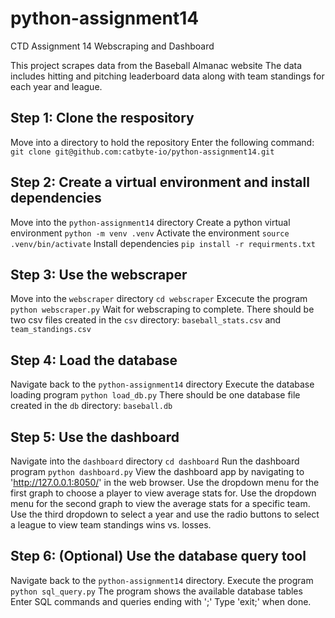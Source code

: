 # python-assignment14
CTD Assignment 14 Webscraping and Dashboard

This project scrapes data from the Baseball Almanac website
The data includes hitting and pitching leaderboard data along with team standings for each year and league.

## Step 1: Clone the respository
Move into a directory to hold the repository
Enter the following command:
`git clone git@github.com:catbyte-io/python-assignment14.git`

## Step 2: Create a virtual environment and install dependencies
Move into the `python-assignment14` directory
Create a python virtual environment
`python -m venv .venv`
Activate the environment
`source .venv/bin/activate`
Install dependencies
`pip install -r requirments.txt`

## Step 3: Use the webscraper
Move into the `webscraper` directory
`cd webscraper`
Excecute the program
`python webscraper.py`
Wait for webscraping to complete. There should be two csv files created in the `csv` directory: `baseball_stats.csv` and `team_standings.csv`

## Step 4: Load the database
Navigate back to the `python-assignment14` directory
Execute the database loading program
`python load_db.py`
There should be one database file created in the `db` directory: `baseball.db`

## Step 5: Use the dashboard
Navigate into the `dashboard` directory
`cd dashboard`
Run the dashboard program
`python dashboard.py`
View the dashboard app by navigating to 'http://127.0.0.1:8050/' in the web browser.
Use the dropdown menu for the first graph to choose a player to view average stats for.
Use the dropdown menu for the second graph to view the average stats for a specific team.
Use the third dropdown to select a year and use the radio buttons to select a league to view team standings wins vs. losses.

## Step 6: (Optional) Use the database query tool
Navigate back to the `python-assignment14` directory.
Execute the program
`python sql_query.py`
The program shows the available database tables
Enter SQL commands and queries ending with ';'
Type 'exit;' when done.
